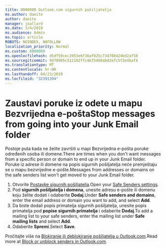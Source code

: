 ```yaml
---
title: 8000089 Outlook.com sigurnih pošiljatelja
ms.author: daeite
author: daeite
manager: joallard
ms.date: 3/4/2019
ms.audience: Admin
ms.topic: article
ROBOTS: NOINDEX, NOFOLLOW
localization_priority: Normal
ms.custom: 8000089
ms.openlocfilehash: d5df59cec3953e6f36af025c734708424bd2af58
ms.sourcegitcommit: 9d78905c512192ffc4675468abd2efc5f2e4baf4
ms.translationtype: MT
ms.contentlocale: hr-HR
ms.lasthandoff: 04/23/2019
ms.locfileid: "32391394"
---
```

# <a name="stop-messages-from-going-into-your-junk-email-folder"></a><span data-ttu-id="65953-102">Zaustavi poruke iz odete u mapu Bezvrijedna e-pošta</span><span class="sxs-lookup"><span data-stu-id="65953-102">Stop messages from going into your Junk Email folder</span></span>

<span data-ttu-id="65953-103">Postoje puta kada ne želite završiti u mapi Bezvrijedna e-pošta poruke određenih osoba ili domene.</span><span class="sxs-lookup"><span data-stu-id="65953-103">There are times when you don't want messages from a specific person or domain to end up in your Junk Email folder.</span></span> <span data-ttu-id="65953-104">Poruke iz adrese ili domene na popis sigurnih pošiljatelja neće premještaju se u mapu bezvrijedne e-pošte.</span><span class="sxs-lookup"><span data-stu-id="65953-104">Messages from addresses or domains on the safe senders list won't get moved to your Junk Email folder.</span></span>

1. <span data-ttu-id="65953-105">Otvorite [Postavke sigurnih pošiljatelja](https://go.microsoft.com/fwlink/?linkid=2035804).</span><span class="sxs-lookup"><span data-stu-id="65953-105">Open your [Safe Senders settings](https://go.microsoft.com/fwlink/?linkid=2035804).</span></span>
2. <span data-ttu-id="65953-106">Pod **sigurnih pošiljatelja i domena**, unesite adresu e-pošte ili domenu koju želite dodati i odaberite **Dodaj**.</span><span class="sxs-lookup"><span data-stu-id="65953-106">Under **Safe senders and domains**, enter the email address or domain you want to add, and select **Add**.</span></span>
3. <span data-ttu-id="65953-107">Da biste dodali popis primatelja sigurnih pošiljatelja, unesite popis primatelja pod **popise sigurnih primatelja** i odaberite **Dodaj**.</span><span class="sxs-lookup"><span data-stu-id="65953-107">To add a mailing list to your safe senders, enter the mailing list under **Safe mailing lists** and select **Add**.</span></span>
4. <span data-ttu-id="65953-108">Odaberite **Spremi**.</span><span class="sxs-lookup"><span data-stu-id="65953-108">Select **Save**.</span></span>

<span data-ttu-id="65953-109">Pročitajte više na [Blokiranje ili deblokiranje pošiljatelja u Outlook.com](https://support.office.com/article/afba1c94-77bb-4f50-8b85-057cf52f4d5e).</span><span class="sxs-lookup"><span data-stu-id="65953-109">Read more at [Block or unblock senders in Outlook.com](https://support.office.com/article/afba1c94-77bb-4f50-8b85-057cf52f4d5e).</span></span>